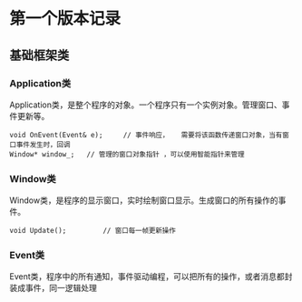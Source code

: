 # 第一个版本记录

## 基础框架类
### Application类

Application类，是整个程序的对象。一个程序只有一个实例对象。管理窗口、事件更新等。
```
void OnEvent(Event& e);     // 事件响应，   需要将该函数传递窗口对象，当有窗口事件发生时，回调
Window* window_;   // 管理的窗口对象指针 ，可以使用智能指针来管理
```
### Window类
Window类，是程序的显示窗口，实时绘制窗口显示。生成窗口的所有操作的事件。
```
void Update();         // 窗口每一帧更新操作
```

### Event类
Event类，程序中的所有通知，事件驱动编程，可以把所有的操作，或者消息都封装成事件，同一逻辑处理

```

```


